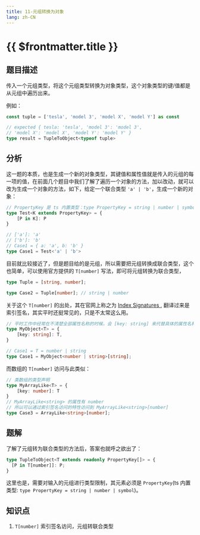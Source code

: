 ```yaml
---
title: 11-元组转换为对象
lang: zh-CN
---
```


# {{ $frontmatter.title }}

## 题目描述

传入一个元组类型，将这个元组类型转换为对象类型，这个对象类型的键/值都是从元组中遍历出来。

例如：

```ts
const tuple = ['tesla', 'model 3', 'model X', 'model Y'] as const

// expected { tesla: 'tesla', 'model 3': 'model 3',
// 'model X': 'model X', 'model Y': 'model Y' }
type result = TupleToObject<typeof tuple>
```

## 分析

这一题的本质，也是生成一个新的对象类型，其键值和属性值就是传入的元组的每一项的值，在前面几个题目中我们了解了遍历一个对象的方法，加以改动，就可以改为生成一个对象的方法，如下，给定一个联合类型 `'a' | 'b'`，生成一个新的对象：

```ts
// PropertyKey 是 ts 内置类型：type PropertyKey = string | number | symbol
type Test<K extends PropertyKey> = {
    [P in K]: P
}

// ['a']: 'a'
// ['b']: 'b'
// Case1 = { a: 'a', b: 'b' }
type Case1 = Test<'a' | 'b'>
```

目前就比较接近了，但是题目给的是元组，所以需要把元组转换成联合类型，这个也简单，可以使用官方提供的 `T[number]` 写法，即可将元组转换为联合类型，

```ts
type Tuple = [string, number];

type Case2 = Tuple[number]; // string | number
```

关于这个 `T[number]` 的出处，其在官网上称之为 [Index Signatures
](https://www.typescriptlang.org/docs/handbook/2/objects.html#index-signatures), 翻译过来是索引签名，其实平时还挺常见的，只是不太常这么用。

```ts
// 平时工作中经常在不清楚全部属性名称的时候，会 [key: string] 来代替具体的属性名称
type MyObject<T> = {
    [key: string]: T,
}

// Case1 = T = number | string
type Case1 = MyObject<number | string>[string];
```

而数组的 `T[number]` 访问与此类似：

```ts
// 类数组的类型声明
type MyArrayLike<T> = {
    [key: number]: T
}
// MyArrayLike<string> 的属性有 number
// 所以可以通过索引签名访问的特性访问到 MyArrayLike<string>[number]
type Case3 = ArrayLike<string>[number];
```

## 题解

了解了元组转为联合类型的方法后，答案也就呼之欲出了：

```ts
type TupleToObject<T extends readonly PropertyKey[]> = {
  [P in T[number]]: P;
}
```

这里也是，需要对输入的元组进行类型限制，其元素必须是 `PropertyKey`(ts 内置类型: `type PropertyKey = string | number | symbol`)。

## 知识点

1. `T[number]` 索引签名访问，元组转联合类型
